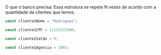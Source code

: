 O que o banco precisa:
Essa estrutura se repete N vezes de acordo com a quantidade de clientes que temos.
```javascript
const cliente1Nome = "Rodrigues";

const cliente1CPF = 11122233300;

const cliente1Saldo = 0;

const cliente1Agencia = 1001;

```